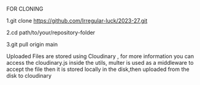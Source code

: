 
FOR CLONING



1.git clone https://github.com/Irregular-luck/2023-27.git

2.cd path/to/your/repository-folder

3.git pull origin main


Uploaded Files are stored using Cloudinary , for more information you can access the cloudinary.js inside the utils, multer is used as a middleware to accept the file then it is stored locally in the disk,then uploaded from the disk to cloudinary
